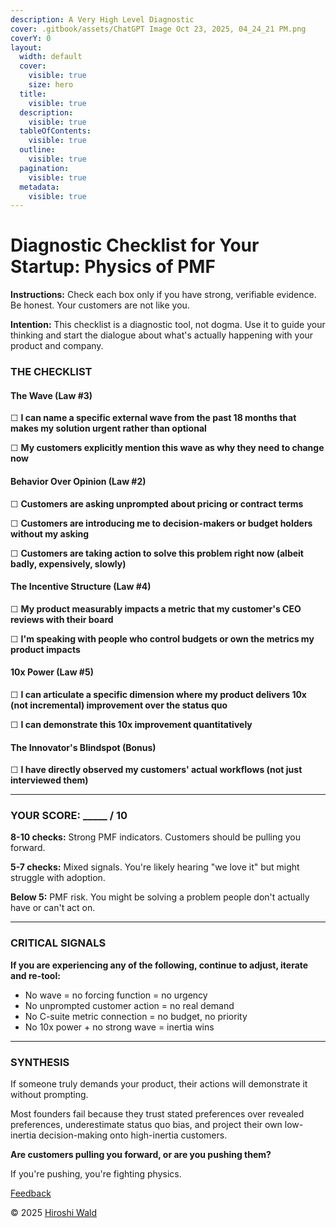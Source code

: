 ```yaml
---
description: A Very High Level Diagnostic
cover: .gitbook/assets/ChatGPT Image Oct 23, 2025, 04_24_21 PM.png
coverY: 0
layout:
  width: default
  cover:
    visible: true
    size: hero
  title:
    visible: true
  description:
    visible: true
  tableOfContents:
    visible: true
  outline:
    visible: true
  pagination:
    visible: true
  metadata:
    visible: true
---
```


# Diagnostic Checklist for Your Startup: Physics of PMF

**Instructions:** Check each box only if you have strong, verifiable evidence. Be honest. Your customers are not like you.&#x20;

**Intention:** This checklist is a diagnostic tool, not dogma. Use it to guide your thinking and start the dialogue about what's actually happening with your product and company.

### THE CHECKLIST

#### The Wave (Law #3)

☐ **I can name a specific external wave from the past 18 months that makes my solution urgent rather than optional**

☐ **My customers explicitly mention this wave as why they need to change now**

#### Behavior Over Opinion (Law #2)

☐ **Customers are asking unprompted about pricing or contract terms**

☐ **Customers are introducing me to decision-makers or budget holders without my asking**

☐ **Customers are taking action to solve this problem right now (albeit badly, expensively, slowly)**

#### The Incentive Structure (Law #4)

☐ **My product measurably impacts a metric that my customer's CEO reviews with their board**

☐ **I'm speaking with people who control budgets or own the metrics my product impacts**

#### 10x Power (Law #5)

☐ **I can articulate a specific dimension where my product delivers 10x (not incremental) improvement over the status quo**

☐ **I can demonstrate this 10x improvement quantitatively**

#### The Innovator's Blindspot (Bonus)

☐ **I have directly observed my customers' actual workflows (not just interviewed them)**

***

### YOUR SCORE: \_\_\_\_\_ / 10

**8-10 checks:** Strong PMF indicators. Customers should be pulling you forward.

**5-7 checks:** Mixed signals. You're likely hearing "we love it" but might struggle with adoption.

**Below 5:** PMF risk. You might be solving a problem people don't actually have or can't act on.

***

### CRITICAL SIGNALS

**If you are experiencing any of the following, continue to adjust, iterate and re-tool:**

* No wave = no forcing function = no urgency
* No unprompted customer action = no real demand
* No C-suite metric connection = no budget, no priority
* No 10x power + no strong wave = inertia wins

***

### SYNTHESIS

If someone truly demands your product, their actions will demonstrate it without prompting.

Most founders fail because they trust stated preferences over revealed preferences, underestimate status quo bias, and project their own low-inertia decision-making onto high-inertia customers.

**Are customers pulling you forward, or are you pushing them?**

If you're pushing, you're fighting physics.

[Feedback](https://forms.gle/YpfzMKBTSTjisAz97)

© 2025 [Hiroshi Wald](https://www.google.com/url?q=https://www.linkedin.com/in/hiroshiwald/\&sa=D\&source=editors\&ust=1761262015374424\&usg=AOvVaw3fOapmQrvsbIxMPzl-3rNN)
